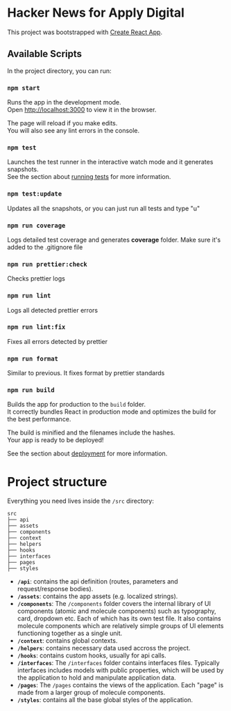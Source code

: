 # Hacker News for Apply Digital

This project was bootstrapped with [Create React App](https://github.com/facebook/create-react-app).

## Available Scripts

In the project directory, you can run:

### `npm start`

Runs the app in the development mode.\
Open [http://localhost:3000](http://localhost:3000) to view it in the browser.

The page will reload if you make edits.\
You will also see any lint errors in the console.

### `npm test`

Launches the test runner in the interactive watch mode and it generates snapshots.\
See the section about [running tests](https://facebook.github.io/create-react-app/docs/running-tests) for more information.

### `npm test:update`

Updates all the snapshots, or you can just run all tests and type "u"

### `npm run coverage`

Logs detailed test coverage and generates **coverage** folder. Make sure it's added to the .gitignore file

### `npm run prettier:check`

Checks prettier logs

### `npm run lint`

Logs all detected prettier errors

### `npm run lint:fix`

Fixes all errors detected by prettier

### `npm run format`

Similar to previous. It fixes format by prettier standards

### `npm run build`

Builds the app for production to the `build` folder.\
It correctly bundles React in production mode and optimizes the build for the best performance.

The build is minified and the filenames include the hashes.\
Your app is ready to be deployed!

See the section about [deployment](https://facebook.github.io/create-react-app/docs/deployment) for more information.

# Project structure

Everything you need lives inside the `/src` directory:

    src
    ├── api
    ├── assets
    ├── components
    ├── context
    ├── helpers
    ├── hooks
    ├── interfaces
    ├── pages
    ├── styles

- **`/api`**: contains the api definition (routes, parameters and request/response bodies).
- **`/assets`**: contains the app assets (e.g. localized strings).
- **`/components`**: The `/components` folder covers the internal library of UI components (atomic and molecule components) such as typography, card, dropdown etc. Each of which has its own test file. It also contains molecule components which are relatively simple groups of UI elements functioning together as a single unit.
- **`/context`**: contains global contexts.
- **`/helpers`**: contains necessary data used accross the project.
- **`/hooks`**: contains custom hooks, usually for api calls.
- **`/interfaces`**: The `/interfaces` folder contains interfaces files. Typically interfaces includes models with public properties, which will be used by the application to hold and manipulate application data.
- **`/pages`**: The `/pages` contains the views of the application. Each "page" is made from a larger group of molecule components.
- **`/styles`**: contains all the base global styles of the application.
